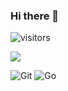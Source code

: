 ### Hi there 👋

![visitors](https://visitor-badge.glitch.me/badge?page_id=2zyyyyy.2zyyyyy&left_color=green&right_color=red)

![](https://github-readme-stats.vercel.app/api?username=2zyyyyy)

![Git](https://img.shields.io/badge/-Git-F05032?style=flat-square&logo=git&logoColor=white)
![Go](https://img.shields.io/badge/-Go-00BFFF?style=flat-square&logo=git&logoColor=white)

<!--
**2zyyyyy/2zyyyyy** is a ✨ _special_ ✨ repository because its `README.md` (this file) appears on your GitHub profile.

Here are some ideas to get you started:

- 🔭 I’m currently working on ...
- 🌱 I’m currently learning ...
- 👯 I’m looking to collaborate on ...
- 🤔 I’m looking for help with ...
- 💬 Ask me about ...
- 📫 How to reach me: ...
- 😄 Pronouns: ...
- ⚡ Fun fact: ...
-->
